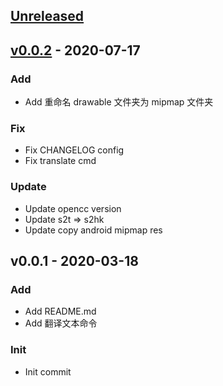 <a name="unreleased"></a>
## [Unreleased]


<a name="v0.0.2"></a>
## [v0.0.2] - 2020-07-17
### Add
- Add 重命名 drawable 文件夹为 mipmap 文件夹

### Fix
- Fix CHANGELOG config
- Fix translate cmd

### Update
- Update opencc version
- Update s2t => s2hk
- Update copy android mipmap res


<a name="v0.0.1"></a>
## v0.0.1 - 2020-03-18
### Add
- Add README.md
- Add 翻译文本命令

### Init
- Init commit


[Unreleased]: https://github.com/jeremaihloo/icode/compare/v0.0.2...HEAD
[v0.0.2]: https://github.com/jeremaihloo/icode/compare/v0.0.1...v0.0.2
